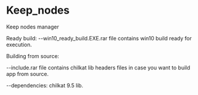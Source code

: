 # Keep_nodes
Keep nodes manager

Ready build:
--win10_ready_build.EXE.rar  file contains  win10 build ready for execution.

Building from source:

--include.rar file contains chilkat lib  headers files in case you want to build app from source.

--dependencies: chilkat 9.5 lib.  
